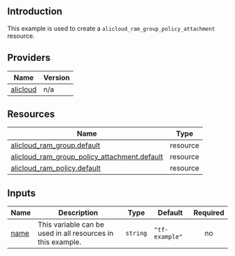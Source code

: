 <!-- BEGIN_TF_DOCS -->
## Introduction

This example is used to create a `alicloud_ram_group_policy_attachment` resource.

## Providers

| Name | Version |
|------|---------|
| <a name="provider_alicloud"></a> [alicloud](#provider\_alicloud) | n/a |

## Resources

| Name | Type |
|------|------|
| [alicloud_ram_group.default](https://registry.terraform.io/providers/aliyun/alicloud/latest/docs/resources/ram_group) | resource |
| [alicloud_ram_group_policy_attachment.default](https://registry.terraform.io/providers/aliyun/alicloud/latest/docs/resources/ram_group_policy_attachment) | resource |
| [alicloud_ram_policy.default](https://registry.terraform.io/providers/aliyun/alicloud/latest/docs/resources/ram_policy) | resource |

## Inputs

| Name | Description | Type | Default | Required |
|------|-------------|------|---------|:--------:|
| <a name="input_name"></a> [name](#input\_name) | This variable can be used in all resources in this example. | `string` | `"tf-example"` | no |
<!-- END_TF_DOCS -->    